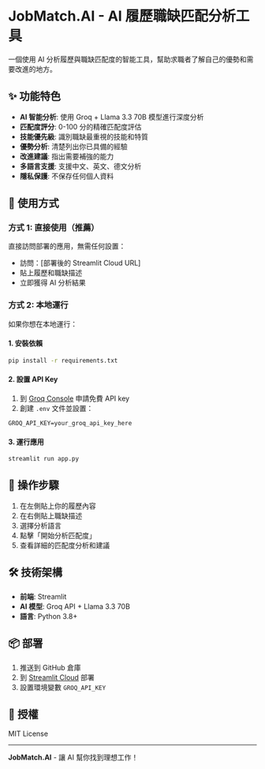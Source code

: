 # JobMatch.AI - AI 履歷職缺匹配分析工具

一個使用 AI 分析履歷與職缺匹配度的智能工具，幫助求職者了解自己的優勢和需要改進的地方。

## ✨ 功能特色

- **AI 智能分析**: 使用 Groq + Llama 3.3 70B 模型進行深度分析
- **匹配度評分**: 0-100 分的精確匹配度評估
- **技能優先級**: 識別職缺最重視的技能和特質
- **優勢分析**: 清楚列出你已具備的經驗
- **改進建議**: 指出需要補強的能力
- **多語言支援**: 支援中文、英文、德文分析
- **隱私保護**: 不保存任何個人資料

## 🚀 使用方式

### 方式 1: 直接使用（推薦）
直接訪問部署的應用，無需任何設置：
- 訪問：[部署後的 Streamlit Cloud URL]
- 貼上履歷和職缺描述
- 立即獲得 AI 分析結果

### 方式 2: 本地運行
如果你想在本地運行：

#### 1. 安裝依賴
```bash
pip install -r requirements.txt
```

#### 2. 設置 API Key
1. 到 [Groq Console](https://console.groq.com/) 申請免費 API key
2. 創建 `.env` 文件並設置：
```
GROQ_API_KEY=your_groq_api_key_here
```

#### 3. 運行應用
```bash
streamlit run app.py
```

## 📱 操作步驟

1. 在左側貼上你的履歷內容
2. 在右側貼上職缺描述
3. 選擇分析語言
4. 點擊「開始分析匹配度」
5. 查看詳細的匹配度分析和建議

## 🛠️ 技術架構

- **前端**: Streamlit
- **AI 模型**: Groq API + Llama 3.3 70B
- **語言**: Python 3.8+

## 📦 部署

1. 推送到 GitHub 倉庫
2. 到 [Streamlit Cloud](https://share.streamlit.io/) 部署
3. 設置環境變數 `GROQ_API_KEY`

## 📄 授權

MIT License

---

**JobMatch.AI** - 讓 AI 幫你找到理想工作！